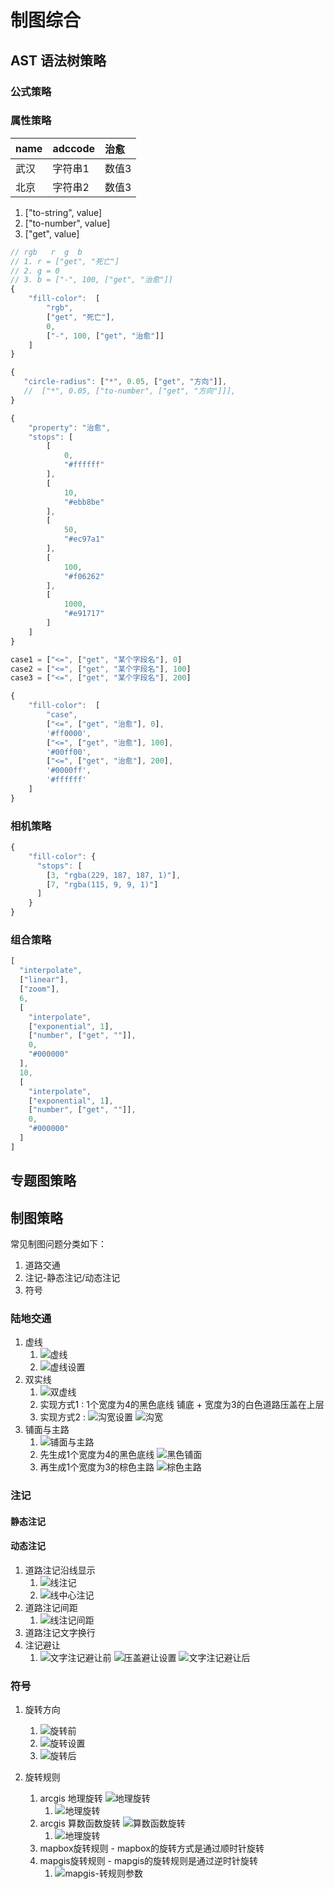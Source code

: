 # 制图综合

##  AST 语法树策略

### 公式策略

### 属性策略
| name | adccode | 治愈  |
| :--- | :------ | :---- |
| 武汉 | 字符串1 | 数值3 |
| 北京 | 字符串2 | 数值3 |

1. ["to-string", value]
2. ["to-number", value]
3. ["get", value]


``` js 公式组合
// rgb   r  g  b    
// 1. r = ["get", "死亡"] 
// 2. g = 0 
// 3. b = ["-", 100, ["get", "治愈"]]
{
    "fill-color":  [
        "rgb",
        ["get", "死亡"],      
        0,
        ["-", 100, ["get", "治愈"]]
    ]
}

{
   "circle-radius": ["*", 0.05, ["get", "方向"]],
   //  ["*", 0.05, ["to-number", ["get", "方向"]]],
}
```

``` js 属性分段
{
    "property": "治愈",
    "stops": [
        [
            0,
            "#ffffff"
        ],
        [
            10,
            "#ebb8be"
        ],
        [
            50,
            "#ec97a1"
        ],
        [
            100,
            "#f06262"
        ],
        [
            1000,
            "#e91717"
        ]
    ]
}

```

``` js 属性条件
case1 = ["<=", ["get", "某个字段名"], 0]
case2 = ["<=", ["get", "某个字段名"], 100]
case3 = ["<=", ["get", "某个字段名"], 200]

{
    "fill-color":  [
        "case",
        ["<=", ["get", "治愈"], 0],
        '#ff0000',
        ["<=", ["get", "治愈"], 100],
        '#00ff00',
        ["<=", ["get", "治愈"], 200],
        '#0000ff',
        '#ffffff'
    ]
}
```

### 相机策略
``` js
{
    "fill-color": {
      "stops": [
        [3, "rgba(229, 187, 187, 1)"],
        [7, "rgba(115, 9, 9, 1)"]
      ]
    }
}
```

### 组合策略
``` js
[
  "interpolate",
  ["linear"],
  ["zoom"],
  6,
  [
    "interpolate",
    ["exponential", 1],
    ["number", ["get", ""]],
    0,
    "#000000"
  ],
  10,
  [
    "interpolate",
    ["exponential", 1],
    ["number", ["get", ""]],
    0,
    "#000000"
  ]
]
```

## 专题图策略



## 制图策略

常见制图问题分类如下：
1. 道路交通
2. 注记-静态注记/动态注记
3. 符号

### 陆地交通

1. 虚线
   1. ![虚线](../images/carto/dash.png)
   2. ![虚线设置](../images/carto/dash-setting.png)
2. 双实线
   1. ![双虚线](../images/carto/double-dash.png)
   2. 实现方式1 : 1个宽度为4的黑色底线 铺底 + 宽度为3的白色道路压盖在上层
   3. 实现方式2 : ![沟宽设置](../images/carto/gap-setting.png) ![沟宽](../images/carto/gap.png)
3. 铺面与主路
   1. ![铺面与主路](../images/carto/sub_and_main.png)
   2. 先生成1个宽度为4的黑色底线 ![黑色铺面](../images/carto/black-sub.png)
   3. 再生成1个宽度为3的棕色主路 ![棕色主路](../images/carto/brown-main.png)


### 注记
#### 静态注记

#### 动态注记
1. 道路注记沿线显示
   1. ![线注记](../images/carto/line-symbol.png)
   2. ![线中心注记](../images/carto/line-center-symbol.png)
2. 道路注记间距
   1. ![线注记间距](../images/carto/line-symbol-padding.png)
3. 道路注记文字换行
4. 注记避让
   1. ![文字注记避让前](../images/carto/label-symbol-avoid-before.png) ![压盖避让设置](../images/carto/icon-overlay-setting.png) ![文字注记避让后](../images/carto/label-symbol-avoid-after.png)


### 符号

1. 旋转方向
   1. ![旋转前](../images/carto/before-rotate.png)
   2. ![旋转设置](../images/carto/mapgis-rotate-param.png)
   3. ![旋转后](../images/carto/after-rotate.png)

2. 旋转规则
   1. arcgis 地理旋转 ![地理旋转](../images/carto/arcgis-geo-rotate.png)
      1. ![地理旋转](../images/carto/arcgis-geo-rotate-param.png)
   2. arcgis 算数函数旋转 ![算数函数旋转](../images/carto/arcgis-calc-rotate.png)
      1. ![地理旋转](../images/carto/arcgis-calc-rotate-param.png)
   3. mapbox旋转规则 - mapbox的旋转方式是通过顺时针旋转
   4. mapgis旋转规则 - mapgis的旋转规则是通过逆时针旋转 
      1. ![mapgis-转规则参数](../images/carto/mapgis-rotate-param.png)